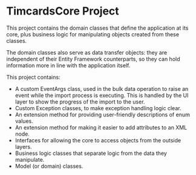 ﻿# TimcardsCore Project

This project contains the domain classes that define the application at its core, plus business logic for manipulating objects created from these classes.

The domain classes also serve as data transfer objects:  they are independent of their Entity Framework counterparts, so they can hold information more in line with the application itself.

This project contains:

* A custom EventArgs class, used in the bulk data operation to raise an event while the import process is executing.  This is handled by the UI layer to show the progress of the import to the user.
* Custom Exception classes, to make exception handling logic clear.
* An extension method for providing user-friendly descriptions of enum values.
* An extension method for making it easier to add attributes to an XML node.
* Interfaces for allowing the core to access objects from the outside layers.
* Business logic classes that separate logic from the data they manipulate.
* Model (or domain) classes.


